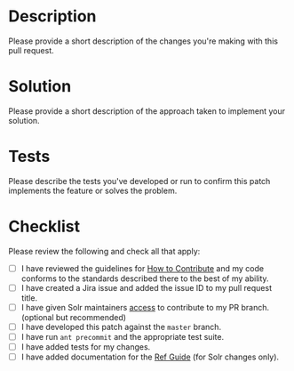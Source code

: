 <!--
_(If you are a project committer then you may remove some/all of the following template.)_

Before creating a pull request, please file an issue in the ASF Jira system for Lucene or Solr:

* https://issues.apache.org/jira/projects/LUCENE
* https://issues.apache.org/jira/projects/SOLR

You will need to create an account in Jira in order to create an issue.

The title of the PR should reference the Jira issue number in the form:

* LUCENE-####: <short description of problem or changes>
* SOLR-####: <short description of problem or changes>

LUCENE and SOLR must be fully capitalized. A short description helps people scanning pull requests for items they can work on.

Properly referencing the issue in the title ensures that Jira is correctly updated with code review comments and commits. -->


# Description

Please provide a short description of the changes you're making with this pull request.

# Solution

Please provide a short description of the approach taken to implement your solution.

# Tests

Please describe the tests you've developed or run to confirm this patch implements the feature or solves the problem.

# Checklist

Please review the following and check all that apply:

- [ ] I have reviewed the guidelines for [How to Contribute](https://wiki.apache.org/solr/HowToContribute) and my code conforms to the standards described there to the best of my ability.
- [ ] I have created a Jira issue and added the issue ID to my pull request title.
- [ ] I have given Solr maintainers [access](https://help.github.com/en/articles/allowing-changes-to-a-pull-request-branch-created-from-a-fork) to contribute to my PR branch. (optional but recommended)
- [ ] I have developed this patch against the `master` branch.
- [ ] I have run `ant precommit` and the appropriate test suite.
- [ ] I have added tests for my changes.
- [ ] I have added documentation for the [Ref Guide](https://github.com/apache/lucene-solr/tree/master/solr/solr-ref-guide) (for Solr changes only).
